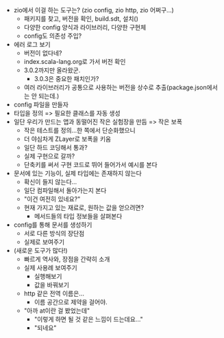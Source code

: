 - zio에서 이걸 하는 도구는? (zio config, zio http, zio 어쩌구...)
	- 패키지를 찾고, 버전을 확인, build.sdt, 설치()
	- 다양한 config 양식과 라이브러리, 다양한 구현체
	- config도 의존성 주입?
- 에러 로그 보기
	- 버전이 없다네?
	- index.scala-lang.org로 가서 버전 확인
	- 3.0.2까지만 올라왔군.
		- 3.0.3은 중요한 패치인가?
	- 여러 라이브러리가 공통으로 사용하는 버전을 상수로 추출(package.json에서는 안 되는데.)
- config 파일을 만들자
- 타입을 정의 => 필요한 클래스를 자동 생성
- 일단 우리가 만드는 앱과 동떨어진 작은 실험장을 만듬 => 작은 보폭
	- 작은 테스트를 정의...한 쪽에서 단순화했으니
	- 더 야심차게 ZLayer로 보폭을 키움
	- 일단 하드 코딩해서 통과?
	- 실제 구현으로 갈까?
	- 단축키를 써서 구현 코드로 뛰어 들어가서 예시를 본다
- 문서에 있는 기능이, 실제 타입에는 존재하지 않는다
	- 확신이 들지 않는다...
	- 일단 컴파일해서 돌아가는지 본다
	- "이건 여전히 있네요?"
	- 현재 가지고 있는 재료로, 원하는 값을 얻으려면?
		- 메서드들의 타입 정보들을 살펴본다
- config를 통해 문서를 생성하기
	- 서로 다른 방식의 장단점
	- 실제로 보여주기
- (새로운 도구가 많다!)
	- 빠르게 역사와, 장점을 간략히 소개
	- 실제 사용례 보여주기
		- 실행해보기
		- 값을 바꿔보기
	- http 같은 전역 이름은...
		- 이름 공간으로 제약을 걸어야.
	- "아까 at이란 걸 봤었는데"
		- "이렇게 하면 될 것 같은 느낌이 드는데요..."
		- "되네요"